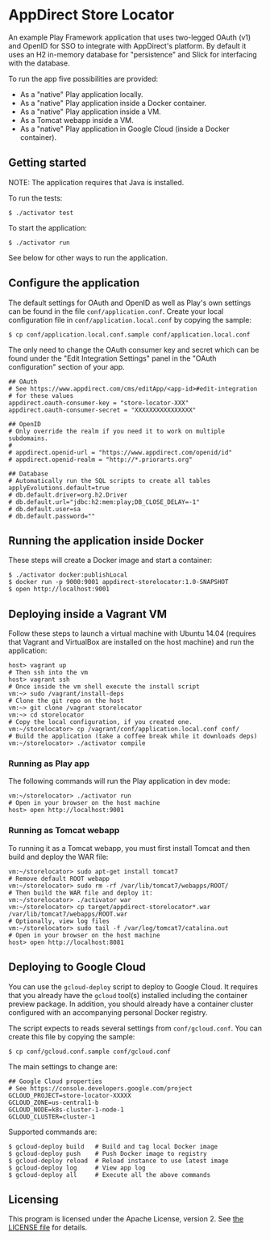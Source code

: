 # AppDirect Store Locator

An example Play Framework application that uses two-legged OAuth (v1)
and OpenID for SSO to integrate with AppDirect's platform. By default it
uses an H2 in-memory database for "persistence" and Slick for
interfacing with the database.

To run the app five possibilities are provided:

 * As a "native" Play application locally.
 * As a "native" Play application inside a Docker container.
 * As a "native" Play application inside a VM.
 * As a Tomcat webapp inside a VM.
 * As a "native" Play application in Google Cloud (inside a Docker container).

## Getting started

NOTE: The application requires that Java is installed.

To run the tests:

    $ ./activator test

To start the application:

    $ ./activator run

See below for other ways to run the application.

## Configure the application

The default settings for OAuth and OpenID as well as Play's own settings
can be found in the file `conf/application.conf`.  Create your local
configuration file in `conf/application.local.conf` by copying the
sample:

    $ cp conf/application.local.conf.sample conf/application.local.conf

The only need to change the OAuth consumer key and secret which can be
found under the "Edit Integration Settings" panel in the "OAuth
configuration" section of your app.

```
## OAuth
# See https://www.appdirect.com/cms/editApp/<app-id>#edit-integration
# for these values
appdirect.oauth-consumer-key = "store-locator-XXX"
appdirect.oauth-consumer-secret = "XXXXXXXXXXXXXXXX"

## OpenID
# Only override the realm if you need it to work on multiple subdomains.
#
# appdirect.openid-url = "https://www.appdirect.com/openid/id"
# appdirect.openid-realm = "http://*.priorarts.org"

## Database
# Automatically run the SQL scripts to create all tables
applyEvolutions.default=true
# db.default.driver=org.h2.Driver
# db.default.url="jdbc:h2:mem:play;DB_CLOSE_DELAY=-1"
# db.default.user=sa
# db.default.password=""
```

## Running the application inside Docker

These steps will create a Docker image and start a container:

    $ ./activator docker:publishLocal
    $ docker run -p 9000:9001 appdirect-storelocator:1.0-SNAPSHOT
    $ open http://localhost:9001

## Deploying inside a Vagrant VM

Follow these steps to launch a virtual machine with Ubuntu 14.04
(requires that Vagrant and VirtualBox are installed on the host machine)
and run the application:

    host> vagrant up
    # Then ssh into the vm
    host> vagrant ssh
    # Once inside the vm shell execute the install script
    vm:~> sudo /vagrant/install-deps
    # Clone the git repo on the host
    vm:~> git clone /vagrant storelocator
    vm:~> cd storelocator
    # Copy the local configuration, if you created one.
    vm:~/storelocator> cp /vagrant/conf/application.local.conf conf/
    # Build the application (take a coffee break while it downloads deps)
    vm:~/storelocator> ./activator compile

### Running as Play app

The following commands will run the Play application in dev mode:

    vm:~/storelocator> ./activator run
    # Open in your browser on the host machine
    host> open http://localhost:9001

### Running as Tomcat webapp

To running it as a Tomcat webapp, you must first install Tomcat and then
build and deploy the WAR file:

    vm:~/storelocator> sudo apt-get install tomcat7
    # Remove default ROOT webapp
    vm:~/storelocator> sudo rm -rf /var/lib/tomcat7/webapps/ROOT/
    # Then build the WAR file and deploy it:
    vm:~/storelocator> ./activator war
    vm:~/storelocator> cp target/appdirect-storelocator*.war /var/lib/tomcat7/webapps/ROOT.war
    # Optionally, view log files
    vm:~/storelocator> sudo tail -f /var/log/tomcat7/catalina.out
    # Open in your browser on the host machine
    host> open http://localhost:8081

## Deploying to Google Cloud

You can use the `gcloud-deploy` script to deploy to Google Cloud. It
requires that you already have the `gcloud` tool(s) installed including
the container preview package. In addition, you should already have a
container cluster configured with an accompanying personal Docker
registry.

The script expects to reads several settings from `conf/gcloud.conf`.
You can create this file by copying the sample:

    $ cp conf/gcloud.conf.sample conf/gcloud.conf

The main settings to change are:

```
## Google Cloud properties
# See https://console.developers.google.com/project
GCLOUD_PROJECT=store-locator-XXXXX
GCLOUD_ZONE=us-central1-b
GCLOUD_NODE=k8s-cluster-1-node-1
GCLOUD_CLUSTER=cluster-1
```

Supported commands are:

    $ gcloud-deploy build	# Build and tag local Docker image
    $ gcloud-deploy push	# Push Docker image to registry
    $ gcloud-deploy reload	# Reload instance to use latest image
    $ gcloud-deploy log		# View app log
    $ gcloud-deploy all		# Execute all the above commands

## Licensing

This program is licensed under the Apache License, version 2. See [the
LICENSE file](LICENSE) for details.
